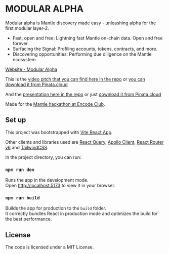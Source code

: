 # MODULAR ALPHA

Modular alpha is Mantle discovery made easy - unleashing alpha for the first modular layer-2.

- Fast, open and free: Lightning fast Mantle on-chain data. Open and free forever.
- Surfacing the Signal: Profiling accounts, tokens, contracts, and more.
- Discovering opportunities: Performing due diligence on the Mantle ecosystem.

[Website - Modular Alpha](https://www.modularalpha.com)

This is the [video pitch that you can find here in the repo](https://github.com/ivanmolto/modular-alpha/blob/master/video-modularalpha-ivanmolto.mp4) or [you can download it from Pinata.cloud](https://ivanmolto.mypinata.cloud/ipfs/QmWAuhx6Qq5AYrdiqaVkb9FAWuWPegLREWC5H7BBEviJqz?_gl=1*1mlmd59*rs_ga*ODhhNzU4NWEtNGMwZS00ODExLWE2YmQtZGE4ZDZjYmU4N2I0*rs_ga_5RMPXG14TE*MTY4NjYxMDEyOS4yMS4xLjE2ODY2MTQ2NjkuNjAuMC4w)

And the [presentation here in the repo](https://github.com/ivanmolto/modular-alpha/blob/master/modularalpha-ivanmolto.pdf) or just [download it from Pinata.cloud](https://ivanmolto.mypinata.cloud/ipfs/QmY5TeXNrf2jfFq8hsC1yYzYQRbCd3mezt94osBwvgUfy3?_gl=1*1i1lhvt*rs_ga*ODhhNzU4NWEtNGMwZS00ODExLWE2YmQtZGE4ZDZjYmU4N2I0*rs_ga_5RMPXG14TE*MTY4NjYxMDEyOS4yMS4xLjE2ODY2MTUzOTkuNjAuMC4w)

Made for the [Mantle hackathon at Encode Club](https://www.encode.club/mantle-hackathon).

## Set up

This project was bootstrapped with [Vite React App](https://vitejs.dev/).

Other clients and libraries used are [React Query](https://tanstack.com/query/v4), [Apollo Client](https://www.apollographql.com/docs/react), [React Router v6](https://reactrouter.com/docs/en/v6/getting-started/overview) and [TailwindCSS](https://tailwindcss.com).

In the project directory, you can run:

### `npm run dev`

Runs the app in the development mode.\
Open [http://localhost:5173](http://localhost:5173) to view it in your browser.

### `npm run build`

Builds the app for production to the `build` folder.\
It correctly bundles React in production mode and optimizes the build for the best performance.

## License

The code is licensed under a MIT License.
